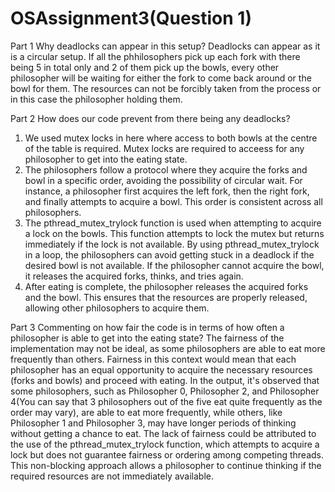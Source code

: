 # OSAssignment3(Question 1)

Part 1 
Why deadlocks can appear in this setup?
Deadlocks can appear as it is a circular setup. If all the phhilosophers pick up each fork with there being 5 in total only and 2 of them pick up the bowls, every other philosopher will be waiting for either 
the fork to come back around or the bowl for them. The resources can not be forcibly taken from the process or in this case the philosopher holding them.

Part 2
How does our code prevent from there being any deadlocks?
1. We used mutex locks in here where access to both bowls at the centre of the table is required. Mutex locks are required to acceess for any philosopher to get into the eating state.
2. The philosophers follow a protocol where they acquire the forks and bowl in a specific order, avoiding the possibility of circular wait. For instance, a philosopher first acquires the left fork, then the right fork, and finally attempts to acquire a bowl. This order is consistent across all philosophers.
3. The pthread_mutex_trylock function is used when attempting to acquire a lock on the bowls. This function attempts to lock the mutex but returns immediately if the lock is not available. By using pthread_mutex_trylock in a loop, the philosophers can avoid getting stuck in a deadlock if the desired bowl is not available. If the philosopher cannot acquire the bowl, it releases the acquired forks, thinks, and tries again.
4. After eating is complete, the philosopher releases the acquired forks and the bowl. This ensures that the resources are properly released, allowing other philosophers to acquire them.

Part 3
Commenting on how fair the code is in terms of how often a philosopher is able to get into the eating state?
The fairness of the implementation may not be ideal, as some philosophers are able to eat more frequently than others. Fairness in this context would mean that each philosopher has an equal opportunity to acquire the necessary resources (forks and bowls) and proceed with eating.
In the output, it's observed that some philosophers, such as Philosopher 0, Philosopher 2, and Philosopher 4(You can say that 3 philosophers out of the five eat quite frequently as the order may vary), are able to eat more frequently, while others, like Philosopher 1 and Philosopher 3, may have longer periods of thinking without getting a chance to eat.
The lack of fairness could be attributed to the use of the pthread_mutex_trylock function, which attempts to acquire a lock but does not guarantee fairness or ordering among competing threads. This non-blocking approach allows a philosopher to continue thinking if the required resources are not immediately available.
